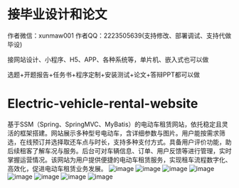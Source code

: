 # 接毕业设计和论文
作者微信：xunmaw001  作者QQ：2223505639(支持修改、部署调试、支持代做毕设)

接网站设计、小程序、H5、APP、各种系统等，单片机、嵌入式也可以做

选题+开题报告+任务书+程序定制+安装测试+论文+答辩PPT都可以做
# Electric-vehicle-rental-website
基于SSM（Spring、SpringMVC、MyBatis）的电动车租赁网站，依托稳定且灵活的框架搭建。网站展示多种型号电动车，含详细参数与图片。用户能按需求筛选，在线预订并选择取还车点与时长，支持多种支付方式。具备用户评价功能，助后续租客了解车况与服务。后台可对车辆信息、订单、用户反馈等进行管理，实时掌握运营情况。该网站为用户提供便捷的电动车租赁服务，实现租车流程数字化、高效化，促进电动车租赁业务发展。 
![image](https://github.com/user-attachments/assets/63edb006-a901-4a37-9ec3-81848a071420)
![image](https://github.com/user-attachments/assets/a4a55a83-e8b9-4823-a5a0-da22ae129bb6)
![image](https://github.com/user-attachments/assets/1d10aca4-2ef7-4526-859d-2bd769e61ed0)
![image](https://github.com/user-attachments/assets/57ffb901-1f39-4eb4-b4ef-aa55c40136a7)
![image](https://github.com/user-attachments/assets/2a13737b-e132-4989-a92d-1d6a7be3b7d1)
![image](https://github.com/user-attachments/assets/a1fdc611-2c21-4d98-8f66-280ce90b5724)
![image](https://github.com/user-attachments/assets/51259098-8dd1-4ddc-9d7a-940f02cdacda)
![image](https://github.com/user-attachments/assets/ae658789-8f54-40a7-b547-b5f8e3fe10b1)
